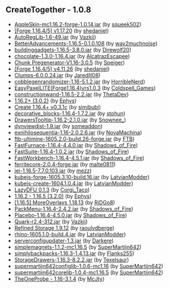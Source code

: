 ## CreateTogether - 1.0.8
- [AppleSkin-mc1.16.2-forge-1.0.14.jar](https://www.curseforge.com/minecraft/mc-mods/appleskin/files/3035787) (by [squeek502](https://www.curseforge.com/members/squeek502/projects))
- [[Forge 1.16.4/5] v1.17.20](https://www.curseforge.com/minecraft/mc-mods/architectury-forge/files/3330633) (by [shedaniel](https://www.curseforge.com/members/shedaniel/projects))
- [AutoRegLib-1.6-49.jar](https://www.curseforge.com/minecraft/mc-mods/autoreglib/files/3326041) (by [Vazkii](https://www.curseforge.com/members/vazkii/projects))
- [BetterAdvancements-1.16.5-0.1.0.108](https://www.curseforge.com/minecraft/mc-mods/better-advancements/files/3317873) (by [way2muchnoise](https://www.curseforge.com/members/way2muchnoise/projects))
- [buildinggadgets-1.16.5-3.8.0.jar](https://www.curseforge.com/minecraft/mc-mods/building-gadgets/files/3205295) (by [Direwolf20](https://www.curseforge.com/members/direwolf20/projects))
- [chocolate-1.3.0-1.16.4.jar](https://www.curseforge.com/minecraft/mc-mods/chocolate-fix/files/3166929) (by [AlcatrazEscapee](https://www.curseforge.com/members/alcatrazescapee/projects))
- [Chunk Pregenerator-V1.16-3.0.5](https://www.curseforge.com/minecraft/mc-mods/chunkpregenerator/files/3237965) (by [Speiger](https://www.curseforge.com/members/speiger/projects))
- [[Forge 1.16.4/5] v4.11.26](https://www.curseforge.com/minecraft/mc-mods/cloth-config-forge/files/3311352) (by [shedaniel](https://www.curseforge.com/members/shedaniel/projects))
- [Clumps-6.0.0.24.jar](https://www.curseforge.com/minecraft/mc-mods/clumps/files/3325374) (by [Jaredlll08](https://www.curseforge.com/members/jaredlll08/projects))
- [cobblegenrandomizer-1.16-5.1.2.jar](https://www.curseforge.com/minecraft/mc-mods/cobblegenrandomizer/files/3147020) (by [HorribleNerd](https://www.curseforge.com/members/horriblenerd/projects))
- [EasyPaxelLITE(Forge1.16.4)vrs1.0.3](https://www.curseforge.com/minecraft/mc-mods/colds-easy-paxel-lite/files/3318334) (by [Coldspell_Games](https://www.curseforge.com/members/coldspell_games/projects))
- [constructionwand-1.16.5-2.2.jar](https://www.curseforge.com/minecraft/mc-mods/construction-wand/files/3285196) (by [ThetaDev](https://www.curseforge.com/members/thetadev/projects))
- [1.16.2+ (3.0.2)](https://www.curseforge.com/minecraft/mc-mods/cookiecore/files/3158118) (by [Ephys](https://www.curseforge.com/members/ephys/projects))
- [Create 1.16.4+ v0.3.1c](https://www.curseforge.com/minecraft/mc-mods/create/files/3278516) (by [simibubi](https://www.curseforge.com/members/simibubi/projects))
- [decorative_blocks-1.16.4-1.7.2.jar](https://www.curseforge.com/minecraft/mc-mods/decorative-blocks/files/3166283) (by [stohun](https://www.curseforge.com/members/stohun/projects))
- [DrawersTooltip-1.16.2-2.1.0.jar](https://www.curseforge.com/minecraft/mc-mods/drawers-tooltip/files/3035686) (by [Snownee_](https://www.curseforge.com/members/snownee_/projects))
- [dynviewdist-1.9.jar](https://www.curseforge.com/minecraft/mc-mods/dynamic-view/files/3217166) (by [someaddon](https://www.curseforge.com/members/someaddon/projects))
- [exnihilosequentia-1.16-2.0.2.6.jar](https://www.curseforge.com/minecraft/mc-mods/ex-nihilo-sequentia/files/3294507) (by [NovaMachina](https://www.curseforge.com/members/novamachina/projects))
- [ftb-ultimine-1605.2.0-build.26-forge.jar](https://www.curseforge.com/minecraft/mc-mods/ftb-ultimine-forge/files/3269868) (by [FTB](https://www.curseforge.com/members/ftb/projects))
- [FastFurnace-1.16.4-4.4.0.jar](https://www.curseforge.com/minecraft/mc-mods/fastfurnace/files/3172796) (by [Shadows_of_Fire](https://www.curseforge.com/members/shadows_of_fire/projects))
- [FastSuite-1.16.4-1.0.2.jar](https://www.curseforge.com/minecraft/mc-mods/fastsuite/files/3323552) (by [Shadows_of_Fire](https://www.curseforge.com/members/shadows_of_fire/projects))
- [FastWorkbench-1.16.4-4.5.1.jar](https://www.curseforge.com/minecraft/mc-mods/fastworkbench/files/3245271) (by [Shadows_of_Fire](https://www.curseforge.com/members/shadows_of_fire/projects))
- [ferritecore-2.0.4-forge.jar](https://www.curseforge.com/minecraft/mc-mods/ferritecore/files/3272785) (by [malte0811](https://www.curseforge.com/members/malte0811/projects))
- [jei-1.16.5-7.7.0.103.jar](https://www.curseforge.com/minecraft/mc-mods/jei/files/3335737) (by [mezz](https://www.curseforge.com/members/mezz/projects))
- [kubejs-forge-1605.3.10-build.16.jar](https://www.curseforge.com/minecraft/mc-mods/kubejs-forge/files/3334911) (by [LatvianModder](https://www.curseforge.com/members/latvianmodder/projects))
- [kubejs-create-1604.1.0.4.jar](https://www.curseforge.com/minecraft/mc-mods/kubejs-create/files/3169448) (by [LatvianModder](https://www.curseforge.com/members/latvianmodder/projects))
- [ LazyDFU 0.1.3](https://www.curseforge.com/minecraft/mc-mods/lazy-dfu-forge/files/3249059) (by [Corgi_Taco](https://www.curseforge.com/members/corgi_taco/projects))
- [1.16.2 - 1.16.5 (3.2.0)](https://www.curseforge.com/minecraft/mc-mods/magic-feather/files/3224434) (by [Ephys](https://www.curseforge.com/members/ephys/projects))
- [[1.16.5] MoreOverlays 1.18.13](https://www.curseforge.com/minecraft/mc-mods/more-overlays-updated/files/3172013) (by [RiDGo8](https://www.curseforge.com/members/ridgo8/projects))
- [PackMenu-1.16.4-2.4.2.jar](https://www.curseforge.com/minecraft/mc-mods/packmenu/files/3292171) (by [Shadows_of_Fire](https://www.curseforge.com/members/shadows_of_fire/projects))
- [Placebo-1.16.4-4.5.0.jar](https://www.curseforge.com/minecraft/mc-mods/placebo/files/3331459) (by [Shadows_of_Fire](https://www.curseforge.com/members/shadows_of_fire/projects))
- [Quark-r2.4-312.jar](https://www.curseforge.com/minecraft/mc-mods/quark/files/3326040) (by [Vazkii](https://www.curseforge.com/members/vazkii/projects))
- [Refined Storage 1.9.12](https://www.curseforge.com/minecraft/mc-mods/refined-storage/files/3196167) (by [raoulvdberge](https://www.curseforge.com/members/raoulvdberge/projects))
- [rhino-1605.1.0-build.4.jar](https://www.curseforge.com/minecraft/mc-mods/rhino/files/3319221) (by [LatvianModder](https://www.curseforge.com/members/latvianmodder/projects))
- [serverconfigupdater-1.3.jar](https://www.curseforge.com/minecraft/mc-mods/serverconfig-updater/files/3034936) (by [Darkere](https://www.curseforge.com/members/darkere/projects))
- [simplemagnets-1.1.2-mc1.16.5](https://www.curseforge.com/minecraft/mc-mods/simple-magnets/files/3239732) (by [SuperMartijn642](https://www.curseforge.com/members/supermartijn642/projects))
- [simplybackpacks-1.16.3-1.4.13.jar](https://www.curseforge.com/minecraft/mc-mods/simply-backpacks/files/3076926) (by [Flanks255](https://www.curseforge.com/members/flanks255/projects))
- [StorageDrawers-1.16.3-8.2.2.jar](https://www.curseforge.com/minecraft/mc-mods/storage-drawers/files/3180569) (by [Texelsaur](https://www.curseforge.com/members/texelsaur/projects))
- [supermartijn642configlib-1.0.6-mc1.16](https://www.curseforge.com/minecraft/mc-mods/supermartijn642s-config-lib/files/3312641) (by [SuperMartijn642](https://www.curseforge.com/members/supermartijn642/projects))
- [supermartijn642corelib-1.0.4-mc1.16.5](https://www.curseforge.com/minecraft/mc-mods/supermartijn642s-core-lib/files/3328612) (by [SuperMartijn642](https://www.curseforge.com/members/supermartijn642/projects))
- [TheOneProbe - 1.16-3.1.4](https://www.curseforge.com/minecraft/mc-mods/the-one-probe/files/3319255) (by [McJty](https://www.curseforge.com/members/mcjty/projects))
